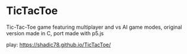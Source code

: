 # TicTacToe
Tic-Tac-Toe game featuring multiplayer and vs AI game modes, original version made in C, port made with p5.js

play: https://shadic78.github.io/TicTacToe/

